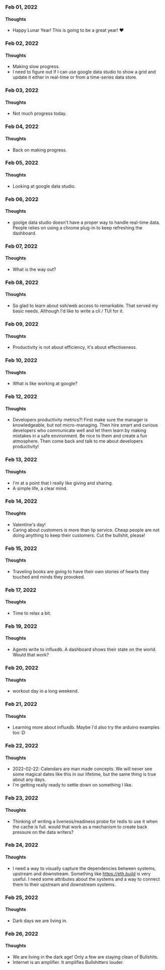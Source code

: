 ### Feb 01, 2022

#### Thoughts

- Happy Lunar Year! This is going to be a great year!  ❤



### Feb 02, 2022

#### Thoughts

- Making slow progress. 
- I need to figure out if I can use google data studio to show a grid and update it either in real-time or from a time-series data store.

### Feb 03, 2022

#### Thoughts

- Not much progress today. 



### Feb 04, 2022

#### Thoughts

- Back on making progress. 



### Feb 05, 2022

#### Thoughts

- Looking at google data studio.



### Feb 06, 2022

#### Thoughts

- goolge data studio doesn't have a proper way to handle real-time data. People relies on using a chrome plug-in to keep refreshing the dashboard.



### Feb 07, 2022

#### Thoughts

- What is the way out?



### Feb 08, 2022

#### Thoughts

- So glad to learn about ssh/web access to remarkable. That served my basic needs. Although I'd like to write a cli / TUI for it.



### Feb 09, 2022

#### Thoughts

- Productivity is not about efficiency, it's about effectiveness.



### Feb 10, 2022

#### Thoughts

- What is like working at google?



### Feb 12, 2022

#### Thoughts

- Developers productivity metrics?! First make sure the manager is knowledgeable, but not micro-managing. Then hire smart and curious developers who communicate well and let them learn by making mistakes in a safe environment. Be nice to them and create a fun atmosphere. Then come back and talk to me about developers productivity!



### Feb 13, 2022

#### Thoughts

- I'm at a point that I really like giving and sharing.
- A simple life, a clear mind.



### Feb 14, 2022

#### Thoughts

- Valentine's day!
- Caring about customers is more than lip service. Cheap people are not doing anything to keep their customers. Cut the bullshit, please!



### Feb 15, 2022

#### Thoughts

- Traveling books are going to have their own stories of hearts they touched and minds they provoked. 



### Feb 17, 2022

#### Thoughts

- Time to relax a bit.



### Feb 19, 2022

#### Thoughts

- Agents write to influxdb. A dashboard shows their state on the world. Would that work?



### Feb 20, 2022

#### Thoughts

- workout day in a long weekend.



### Feb 21, 2022

#### Thoughts

- Learning more about influxdb. Maybe I'd also try the arduino examples too :D



### Feb 22, 2022

#### Thoughts

- 2022-02-22: Calendars are man made concepts. We will never see some magical dates like this in our lifetime, but the same thing is true about any days. 
- I'm getting really ready to settle down on something I like.



### Feb 23, 2022

#### Thoughts

- Thinking of writing a liveness/readiness probe for redis to use it when the cache is full. would that work as a mechanism to create back pressure on the data writers?



### Feb 24, 2022

#### Thoughts

- I need a way to visually capture the dependencies between systems, upstream and downstream. Something like https://eth.build is very useful. I need some attributes about the systems and a way to connect them to their upstream and downstream systems.



### Feb 25, 2022

#### Thoughts

- Dark days we are living in.



### Feb 26, 2022

#### Thoughts

- We are living in the dark age! Only a few are staying clean of Bullshits.
- Internet is an amplifier. It amplifies Bullshitters louder.
